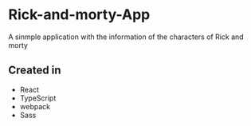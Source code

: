 # Rick-and-morty-App
A sinmple application with the information of the characters of Rick and morty
## Created in
* React
* TypeScript
* webpack
* Sass
